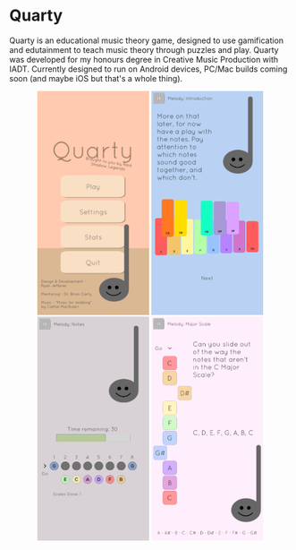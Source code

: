 # Quarty

Quarty is an educational music theory game, designed to use gamification and edutainment to teach music theory through puzzles and play. Quarty was developed for my honours degree in Creative Music Production with IADT. Currently designed to run on Android devices, PC/Mac builds coming soon (and maybe iOS but that's a whole thing).

<p align="center">
  <img src="https://github.com/ryanjeffares/Quarty/blob/master/Assets/Resources/Images/MainMenuScreenshot.png" alt="Main Menu" width="200" height="400">
  <img src="https://github.com/ryanjeffares/Quarty/blob/master/Assets/Resources/Images/MelodyIntroductionScreenshot.png" alt="Melody Introduction" width="200" height="400">
  <img src="https://github.com/ryanjeffares/Quarty/blob/master/Assets/Resources/Images/MelodyNotesPuzzleScreenshot.png" alt="Notes Puzzle" width="200" height="400">
  <img src="https://github.com/ryanjeffares/Quarty/blob/master/Assets/Resources/Images/MajorScaleLessonScreenshot.png" alt="Major Scale Lesson" width="200" height="400">
 </p>
